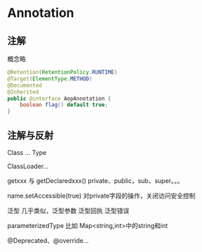 # Annotation

## 注解

概念略

```java
@Retention(RetentionPolicy.RUNTIME)	
@Target(ElementType.METHOD)
@Documented
@Inherited
public @interface AopAnnotation {
    boolean flag() default true;
}
```

## 注解与反射

Class ... Type

ClassLoader...



getxxx 与 getDeclaredxxx()	private、public，sub、super。。。 



name.setAccessible(true) 对private字段的操作，关闭访问安全控制

泛型 几乎类似，泛型参数 泛型回执 泛型错误

parameterizedType 比如 Map<string,int>中的string和int



@Deprecated、@override...